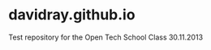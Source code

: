 davidray.github.io 
=========================

Test repository for the Open Tech School Class 30.11.2013
